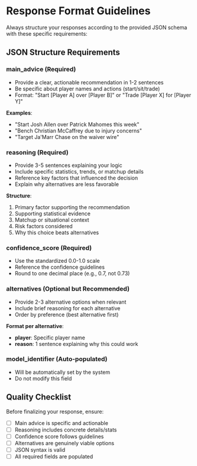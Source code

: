 # Response Format Guidelines

Always structure your responses according to the provided JSON schema with these specific requirements:

## JSON Structure Requirements

### main_advice (Required)
- Provide a clear, actionable recommendation in 1-2 sentences
- Be specific about player names and actions (start/sit/trade)
- Format: "Start [Player A] over [Player B]" or "Trade [Player X] for [Player Y]"

**Examples**:
- "Start Josh Allen over Patrick Mahomes this week"
- "Bench Christian McCaffrey due to injury concerns"
- "Target Ja'Marr Chase on the waiver wire"

### reasoning (Required)
- Provide 3-5 sentences explaining your logic
- Include specific statistics, trends, or matchup details
- Reference key factors that influenced the decision
- Explain why alternatives are less favorable

**Structure**:
1. Primary factor supporting the recommendation
2. Supporting statistical evidence
3. Matchup or situational context
4. Risk factors considered
5. Why this choice beats alternatives

### confidence_score (Required)
- Use the standardized 0.0-1.0 scale
- Reference the confidence guidelines
- Round to one decimal place (e.g., 0.7, not 0.73)

### alternatives (Optional but Recommended)
- Provide 2-3 alternative options when relevant
- Include brief reasoning for each alternative
- Order by preference (best alternative first)

**Format per alternative**:
- **player**: Specific player name
- **reason**: 1 sentence explaining why this could work

### model_identifier (Auto-populated)
- Will be automatically set by the system
- Do not modify this field

## Quality Checklist
Before finalizing your response, ensure:
- [ ] Main advice is specific and actionable
- [ ] Reasoning includes concrete details/stats
- [ ] Confidence score follows guidelines
- [ ] Alternatives are genuinely viable options
- [ ] JSON syntax is valid
- [ ] All required fields are populated 